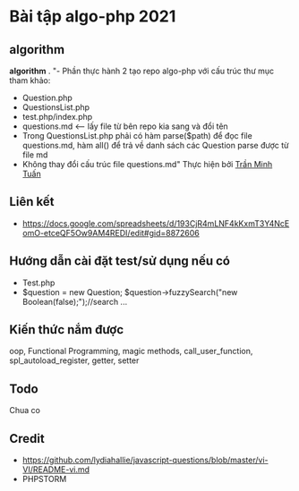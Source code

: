 # Bài tập algo-php 2021
## [](https://github.com/colombo-group/trainee_2018/blob/master/TEMPLATE%20READMES.MD#ti%C3%AAu-%C4%91%E1%BB%81-b%C3%A0i-t%E1%BA%ADp)algorithm

**algorithm**  .
"- Phần thực hành 2 tạo repo algo-php với cấu trúc thư mục tham khảo:
- Question.php
- QuestionsList.php
- test.php/index.php
- questions.md <-- lấy file từ bên repo kia sang và đổi tên
- Trong QuestionsList.php phải có hàm parse($path) để đọc file questions.md, hàm all() để trả về danh sách các Question parse được từ file md
- Không thay đổi cấu trúc file questions.md"
Thực hiện bởi  [Trần Minh Tuấn](https://github.com/username_ung_vien)

## [](https://docs.google.com/spreadsheets/d/193CjR4mLNF4kKxmT3Y4NcEomO-etceQF5Ow9AM4REDI/edit#gid=8872606)Liên kết

-   https://docs.google.com/spreadsheets/d/193CjR4mLNF4kKxmT3Y4NcEomO-etceQF5Ow9AM4REDI/edit#gid=8872606

## [](https://github.com/colombo-group/trainee_2018/blob/master/TEMPLATE%20READMES.MD#h%C6%B0%E1%BB%9Bng-d%E1%BA%ABn-c%C3%A0i-%C4%91%E1%BA%B7t-tests%E1%BB%AD-d%E1%BB%A5ng-n%E1%BA%BFu-c%C3%B3)Hướng dẫn cài đặt test/sử dụng nếu có

-   Test.php
- $question = new Question;
  $question->fuzzySearch("new Boolean(false);");//search
...
## [](https://github.com/colombo-group/trainee_2018/blob/master/TEMPLATE%20READMES.MD#ki%E1%BA%BFn-th%E1%BB%A9c-n%E1%BA%AFm-%C4%91%C6%B0%E1%BB%A3c)Kiến thức nắm được

oop, Functional Programming, magic methods, call_user_function, spl_autoload_register, getter, setter

## [](https://github.com/colombo-group/trainee_2018/blob/master/TEMPLATE%20READMES.MD#todo)Todo

Chua co
## [](https://github.com/colombo-group/trainee_2018/blob/master/TEMPLATE%20READMES.MD#credit)Credit

-   https://github.com/lydiahallie/javascript-questions/blob/master/vi-VI/README-vi.md
-   PHPSTORM
